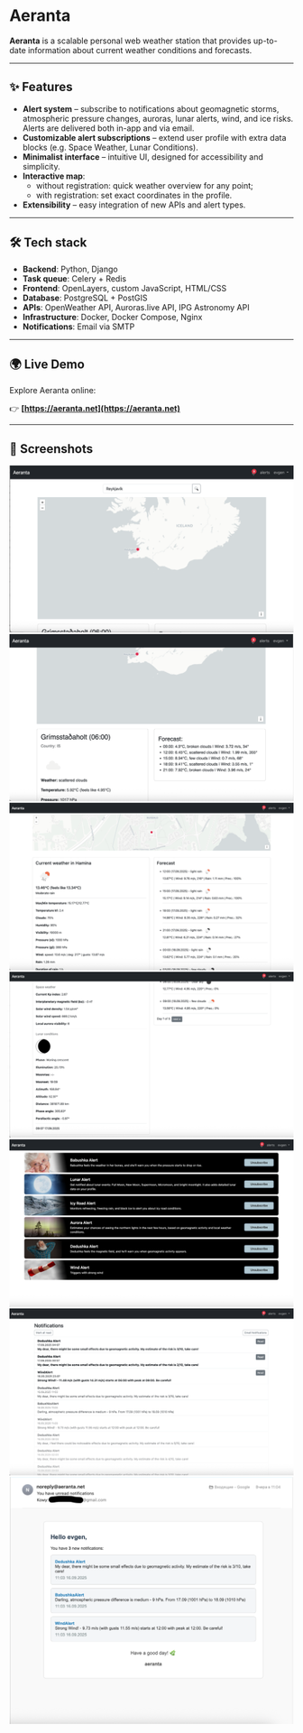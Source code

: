 # Aeranta

**Aeranta** is a scalable personal web weather station that provides up-to-date information about current weather conditions and forecasts.

---

## ✨ Features
- **Alert system** – subscribe to notifications about geomagnetic storms, atmospheric pressure changes, auroras, lunar alerts, wind, and ice risks. Alerts are delivered both in-app and via email.  
- **Customizable alert subscriptions** – extend user profile with extra data blocks (e.g. Space Weather, Lunar Conditions).  
- **Minimalist interface** – intuitive UI, designed for accessibility and simplicity.  
- **Interactive map**:
  - without registration: quick weather overview for any point;  
  - with registration: set exact coordinates in the profile.  
- **Extensibility** – easy integration of new APIs and alert types.  

---

## 🛠 Tech stack
- **Backend**: Python, Django  
- **Task queue**: Celery + Redis  
- **Frontend**: OpenLayers, custom JavaScript, HTML/CSS  
- **Database**: PostgreSQL + PostGIS  
- **APIs**: OpenWeather API, Auroras.live API, IPG Astronomy API  
- **Infrastructure**: Docker, Docker Compose, Nginx  
- **Notifications**: Email via SMTP  

---

## 🌍 Live Demo
Explore Aeranta online:

👉 **[https://aeranta.net](https://aeranta.net)**  

---

## 📸 Screenshots

![Map view](screenshots/map.png)
![Home Page view](screenshots/homepage.png)
![Profile view](screenshots/profile.png)
![Profile view](screenshots/profile2.png)
![Alerts view](screenshots/alerts.png)
![In-App Notifications](screenshots/notifications.png)
![Email Notifications](screenshots/email_notifications.png)